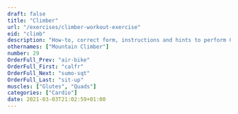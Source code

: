 ```yaml
---
draft: false
title: "Climber"
url: "/exercises/climber-workout-exercise"
eid: "climb"
description: "How-to, correct form, instructions and hints to perform Climber. Similar exercises and video demo"
othernames: ["Mountain Climber"]
number: 29
OrderFull_Prev: "air-bike"
OrderFull_First: "calfr"
OrderFull_Next: "sumo-sqt"
OrderFull_Last: "sit-up"
muscles: ["Glutes", "Quads"]
categories: ["Cardio"]
date: 2021-03-03T21:02:59+01:00
---
```

